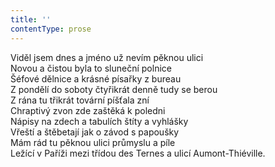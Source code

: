 ```yaml
---
title: ''
contentType: prose
---
```


Viděl jsem dnes a jméno už nevím pěknou ulici  
Novou a čistou byla to sluneční polnice  
Šéfové dělnice a krásné písařky z bureau  
Z pondělí do soboty čtyřikrát denně tudy se berou  
Z rána tu třikrát tovární píšťala zní  
Chraptivý zvon zde zaštěká k poledni  
Nápisy na zdech a tabulích štíty a vyhlášky  
Vřeští a štěbetají jak o závod s papoušky  
Mám rád tu pěknou ulici průmyslu a píle  
Ležící v Paříži mezi třídou des Ternes a ulicí Aumont-Thiéville.
